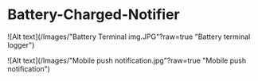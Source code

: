 # Battery-Charged-Notifier

![Alt text](/Images/"Battery Terminal img.JPG"?raw=true "Battery terminal logger")

![Alt text](/Images/"Mobile push notification.jpg"?raw=true "Mobile push notification")
